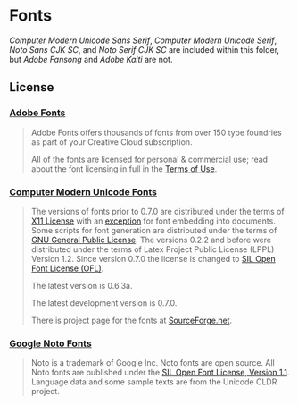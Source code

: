 # Fonts
*Computer Modern Unicode Sans Serif*, *Computer Modern Unicode Serif*, *Noto Sans CJK SC*, and *Noto Serif CJK SC* are included within this folder, but *Adobe Fansong* and *Adobe Kaiti* are not.
## License
### [Adobe Fonts](https://fonts.adobe.com)
> Adobe Fonts offers thousands of fonts from over 150 type foundries as part of your Creative Cloud subscription.
>
> All of the fonts are licensed for personal & commercial use; read about the font licensing in full in the [Terms of Use](http://www.adobe.com/go/adobe-fonts-terms).
### [Computer Modern Unicode Fonts](https://cm-unicode.sourceforge.io)
> The versions of fonts prior to 0.7.0 are distributed under the terms of [X11 License](https://cm-unicode.sourceforge.io/license.html) with an [exception](https://cm-unicode.sourceforge.io/license.html#exception) for font embedding into documents.
Some scripts for font generation are distributed under the terms of [GNU General Public License](http://www.gnu.org/copyleft/gpl.html).
The versions 0.2.2 and before were distributed under the terms of Latex Project Public License (LPPL) Version 1.2. Since version 0.7.0 the license is changed to [SIL Open Font License (OFL)](http://scripts.sil.org/OFL).
>
> The latest version is 0.6.3a.
>
> The latest development version is 0.7.0.
>
> There is project page for the fonts at [SourceForge.net](http://sourceforge.net/projects/cm-unicode/).
### [Google Noto Fonts](http://www.google.cn/get/noto)
> Noto is a trademark of Google Inc.
Noto fonts are open source.
All Noto fonts are published under the [SIL Open Font License, Version 1.1](http://scripts.sil.org/cms/scripts/page.php?site_id=nrsi&id=OFL).
Language data and some sample texts are from the Unicode CLDR project.
